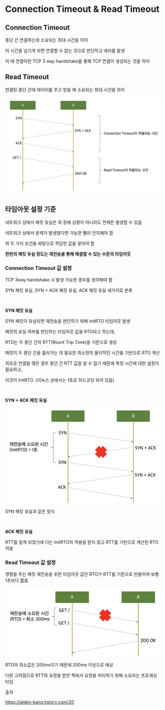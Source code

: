 # Connection Timeout & Read Timeout

## Connection Timeout

종단 간 연결하는데 소요되는 최대 시간을 의미

이 시간을 넘기게 되면 연결할 수 없는 것으로 판단하고 에러를 발생

이 때 연결이란 TCP 3 way handshake를 통해 TCP 연결이 생성되는 것을 의미

## Read Timeout

연결된 종단 간에 데이터를 주고 받을 때 소요되는 최대 시간을 의미

![image.png](/backend/img/timeout/image.png)

## 타임아웃 설정 기준

네트워크 상에서 패킷 유실은 꼭 장애 상황이 아니라도 언제든 발생할 수 있음

네트워크 상에서 문제가 발생했다면 가능한 빨리 인지해야 함

위 두 가지 조건을 바탕으로 적당한 값을 찾아야 함

**한번의 패킷 유실 정도는 재전송을 통해 해결할 수 있는 수준의 타임아웃**

### Connection Timeout 값 설정

TCP 3way handshake 시 발생 가능한 경우를 생각해야 함

SYN 패킷 유실, SYN + ACK 패킷 유실, ACK 패킷 유실 세가지로 분류

<br>

**SYN 패킷 유실**

SYN 패킷이 유실되면 재전송을 판단하기 위해 InitRTO 타임아웃 발생

패킷의 유실 여부를 판단하는 타임아웃 값을 RTO라고 하는데,

RTO는 두 종단 간의 RTT(Rount Trip Time)을 기준으로 생성

패킷이 두 종단 간을 흘러가는 데 필요한 최소한의 물리적인 시간을 기반으로 RTO 계산

최초로 연결을 맺은 경우 종단 간 RTT 값을 알 수 없기 때문에 특정 시간에 대한 설정이 필요하고,

이것이 InitRTO. (리눅스 상에서는 1초로 하드코딩 되어 있음)

<br>

**SYN + ACK 패킷 유실**

![image.png](/backend/img/timeout/image%201.png)

SYN 패킷 유실과 같은 방식 

<br>

**ACK 패킷 유실**

RTT를 알게 되었기에 더는 InitRTO의 적용을 받지 않고 RTT를 기반으로 계산된 RTO 적용

### Read Timeout 값 설정

영향을 주는 패킷 재전송을 위한 타임아웃 값인 RTO가 RTT를 기준으로 만들어져 보통 1초보다 짧음

![image.png](/backend/img/timeout/image%202.png)

RTO의 최소값은 200ms이기 때문에 200ms 이상으로 예상

다른 고려점으로 RTT와 요청을 받은 쪽에서 요청을 처리하기 위해 소요되는 프로세싱 타임

출처

https://alden-kang.tistory.com/20